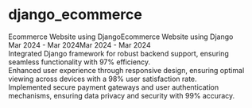 # django_ecommerce<br>


Ecommerce Website using DjangoEcommerce Website using Django<br>
Mar 2024 - Mar 2024Mar 2024 - Mar 2024<br>
Integrated Django framework for robust backend support, ensuring seamless functionality with 97% efficiency.
<br>
Enhanced user experience through responsive design, ensuring optimal viewing across devices with a 98% user satisfaction rate.
<br>
Implemented secure payment gateways and user authentication mechanisms, ensuring data privacy and security with 99% accuracy.
